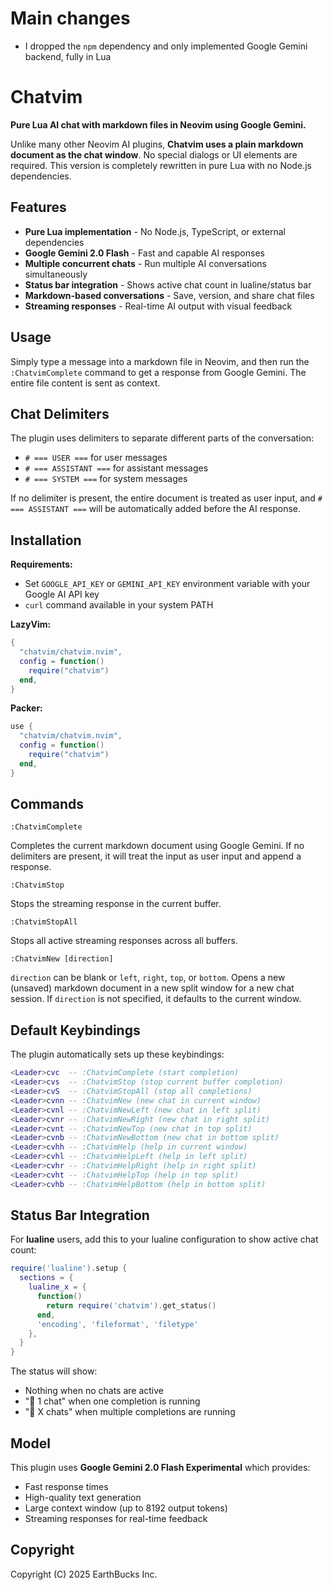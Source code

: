 # Main changes

- I dropped the `npm` dependency and only implemented Google Gemini backend, fully in Lua

# Chatvim

**Pure Lua AI chat with markdown files in Neovim using Google Gemini.**

Unlike many other Neovim AI plugins, **Chatvim uses a plain markdown document as
the chat window**. No special dialogs or UI elements are required. This version
is completely rewritten in pure Lua with no Node.js dependencies.

## Features

- **Pure Lua implementation** - No Node.js, TypeScript, or external dependencies
- **Google Gemini 2.0 Flash** - Fast and capable AI responses
- **Multiple concurrent chats** - Run multiple AI conversations simultaneously
- **Status bar integration** - Shows active chat count in lualine/status bar
- **Markdown-based conversations** - Save, version, and share chat files
- **Streaming responses** - Real-time AI output with visual feedback

## Usage

Simply type a message into a markdown file in Neovim, and then run the `:ChatvimComplete`
command to get a response from Google Gemini. The entire file content is sent as context.

## Chat Delimiters

The plugin uses delimiters to separate different parts of the conversation:

- `# === USER ===` for user messages
- `# === ASSISTANT ===` for assistant messages  
- `# === SYSTEM ===` for system messages

If no delimiter is present, the entire document is treated as user input, and
`# === ASSISTANT ===` will be automatically added before the AI response.

## Installation

**Requirements:**
- Set `GOOGLE_API_KEY` or `GEMINI_API_KEY` environment variable with your Google AI API key
- `curl` command available in your system PATH

**LazyVim:**

```lua
{
  "chatvim/chatvim.nvim",
  config = function()
    require("chatvim")
  end,
}
```

**Packer:**

```lua
use {
  "chatvim/chatvim.nvim",
  config = function()
    require("chatvim")
  end,
}
```

## Commands

```vim
:ChatvimComplete
```

Completes the current markdown document using Google Gemini. If no delimiters are
present, it will treat the input as user input and append a response.

```vim
:ChatvimStop
```

Stops the streaming response in the current buffer.

```vim
:ChatvimStopAll
```

Stops all active streaming responses across all buffers.

```vim
:ChatvimNew [direction]
```

`direction` can be blank or `left`, `right`, `top`, or `bottom`. Opens a new
(unsaved) markdown document in a new split window for a new chat session. If
`direction` is not specified, it defaults to the current window.

## Default Keybindings

The plugin automatically sets up these keybindings:

```lua
<Leader>cvc  -- :ChatvimComplete (start completion)
<Leader>cvs  -- :ChatvimStop (stop current buffer completion)
<Leader>cvS  -- :ChatvimStopAll (stop all completions)
<Leader>cvnn -- :ChatvimNew (new chat in current window)
<Leader>cvnl -- :ChatvimNewLeft (new chat in left split)
<Leader>cvnr -- :ChatvimNewRight (new chat in right split)
<Leader>cvnt -- :ChatvimNewTop (new chat in top split)
<Leader>cvnb -- :ChatvimNewBottom (new chat in bottom split)
<Leader>cvhh -- :ChatvimHelp (help in current window)
<Leader>cvhl -- :ChatvimHelpLeft (help in left split)
<Leader>cvhr -- :ChatvimHelpRight (help in right split)
<Leader>cvht -- :ChatvimHelpTop (help in top split)
<Leader>cvhb -- :ChatvimHelpBottom (help in bottom split)
```

## Status Bar Integration

For **lualine** users, add this to your lualine configuration to show active chat count:

```lua
require('lualine').setup {
  sections = {
    lualine_x = {
      function()
        return require('chatvim').get_status()
      end,
      'encoding', 'fileformat', 'filetype'
    },
  }
}
```

The status will show:
- Nothing when no chats are active
- "🤖 1 chat" when one completion is running
- "🤖 X chats" when multiple completions are running

## Model

This plugin uses **Google Gemini 2.0 Flash Experimental** which provides:
- Fast response times
- High-quality text generation
- Large context window (up to 8192 output tokens)
- Streaming responses for real-time feedback

## Copyright

Copyright (C) 2025 EarthBucks Inc.
